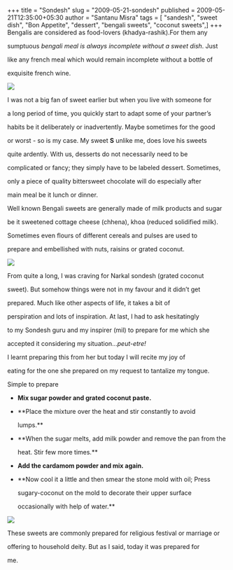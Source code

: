 +++
title = "Sondesh"
slug = "2009-05-21-sondesh"
published = 2009-05-21T12:35:00+05:30
author = "Santanu Misra"
tags = [ "sandesh", "sweet dish", "Bon Appetite", "dessert", "bengali sweets", "coconut sweets",]
+++
Bengalis are considered as food-lovers (khadya-rashik).For them any
sumptuous *bengali meal is always incomplete without a sweet dish*. Just
like any french meal which would remain incomplete without a bottle of
exquisite french wine.

  

[![](../images/thumbnails/2009-05-21-sondesh-sandesh-1.jpg)](../images/2009-05-21-sondesh-sandesh-1.jpg)

I was not a big fan of sweet earlier but when you live with someone for
a long period of time, you quickly start to adapt some of your partner’s
habits be it deliberately or inadvertently. Maybe sometimes for the good
or worst - so is my case. My sweet **S** unlike me, does love his sweets
quite ardently. With us, desserts do not necessarily need to be
complicated or fancy; they simply have to be labeled dessert. Sometimes,
only a piece of quality bittersweet chocolate will do especially after
main meal be it lunch or dinner.

Well known Bengali sweets are generally made of milk products and sugar
be it sweetened cottage cheese (chhena), khoa (reduced solidified milk).
Sometimes even flours of different cereals and pulses are used to
prepare and embellished with nuts, raisins or grated coconut.

[![](../images/thumbnails/2009-05-21-sondesh-sandesh-2.jpg)](../images/2009-05-21-sondesh-sandesh-2.jpg)

From quite a long, I was craving for Narkal sondesh (grated coconut
sweet). But somehow things were not in my favour and it didn’t get
prepared. Much like other aspects of life, it takes a bit of
perspiration and lots of inspiration. At last, I had to ask hesitatingly
to my Sondesh guru and my inspirer (mil) to prepare for me which she
accepted it considering my situation…*peut-etre!*

I learnt preparing this from her but today I will recite my joy of
eating for the one she prepared on my request to tantalize my tongue.

  

Simple to prepare

-   **Mix sugar powder and grated coconut paste.**
-   **Place the mixture over the heat and stir constantly to avoid
    lumps.**
-   **When the sugar melts, add milk powder and remove the pan from the
    heat. Stir few more times.**
-   **Add the cardamom powder and mix again.**
-   **Now cool it a little and then smear the stone mold with oil; Press
    sugary-coconut on the mold to decorate their upper surface
    occasionally with help of water.**

  

[![](../images/thumbnails/2009-05-21-sondesh-sandesh-final.jpg)](../images/2009-05-21-sondesh-sandesh-final.jpg)

These sweets are commonly prepared for religious festival or marriage or
offering to household deity. But as I said, today it was prepared for
me.
